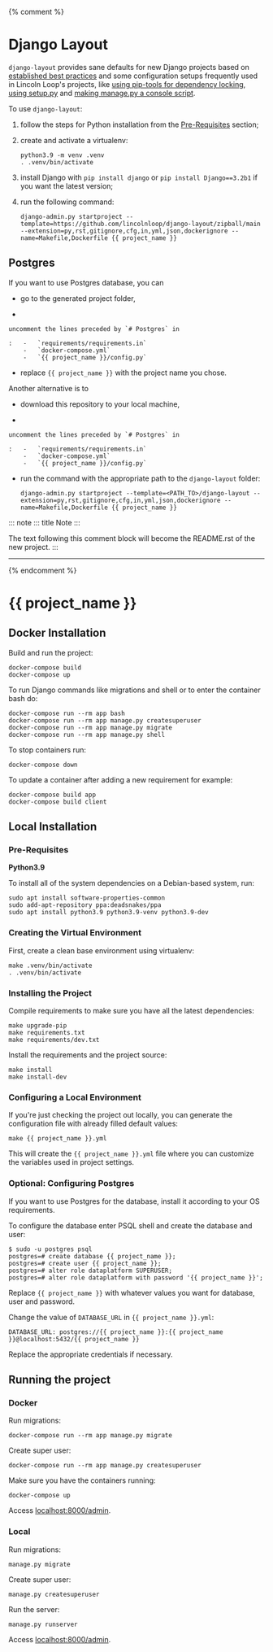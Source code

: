 {% comment %}

# Django Layout

`django-layout` provides sane defaults for new Django projects based on
[established best
practices](http://lincolnloop.com/django-best-practices/) and some
configuration setups frequently used in Lincoln Loop\'s projects, like
[using pip-tools for dependency
locking](https://lincolnloop.com/blog/python-dependency-locking-pip-tools/),
[using
setup.py](https://lincolnloop.com/blog/using-setuppy-your-django-project/)
and [making manage.py a console
script](https://lincolnloop.com/blog/goodbye-managepy/).

To use `django-layout`:

1.  follow the steps for Python installation from the
    [Pre-Requisites](#pre-requisites) section;

2.  create and activate a virtualenv:

        python3.9 -m venv .venv
        . .venv/bin/activate

3.  install Django with `pip install django` or
    `pip install Django==3.2b1` if you want the latest version;

4.  run the following command:

        django-admin.py startproject --template=https://github.com/lincolnloop/django-layout/zipball/main --extension=py,rst,gitignore,cfg,in,yml,json,dockerignore --name=Makefile,Dockerfile {{ project_name }}

## Postgres

If you want to use Postgres database, you can

-   go to the generated project folder,

-   

    uncomment the lines preceded by `# Postgres` in

    :   -   `requirements/requirements.in`
        -   `docker-compose.yml`
        -   `{{ project_name }}/config.py`

-   replace `{{ project_name }}` with the project name you chose.

Another alternative is to

-   download this repository to your local machine,

-   

    uncomment the lines preceded by `# Postgres` in

    :   -   `requirements/requirements.in`
        -   `docker-compose.yml`
        -   `{{ project_name }}/config.py`

-   run the command with the appropriate path to the `django-layout`
    folder:

        django-admin.py startproject --template=<PATH_TO>/django-layout --extension=py,rst,gitignore,cfg,in,yml,json,dockerignore --name=Makefile,Dockerfile {{ project_name }}

::: note
::: title
Note
:::

The text following this comment block will become the README.rst of the
new project.
:::

------------------------------------------------------------------------

{% endcomment %}

# {{ project_name }}

## Docker Installation

Build and run the project:

    docker-compose build
    docker-compose up

To run Django commands like migrations and shell or to enter the
container bash do:

    docker-compose run --rm app bash
    docker-compose run --rm app manage.py createsuperuser
    docker-compose run --rm app manage.py migrate
    docker-compose run --rm app manage.py shell

To stop containers run:

    docker-compose down

To update a container after adding a new requirement for example:

    docker-compose build app
    docker-compose build client

## Local Installation

### Pre-Requisites

**Python3.9**

To install all of the system dependencies on a Debian-based system, run:

    sudo apt install software-properties-common
    sudo add-apt-repository ppa:deadsnakes/ppa
    sudo apt install python3.9 python3.9-venv python3.9-dev

### Creating the Virtual Environment

First, create a clean base environment using virtualenv:

    make .venv/bin/activate
    . .venv/bin/activate

### Installing the Project

Compile requirements to make sure you have all the latest dependencies:

    make upgrade-pip
    make requirements.txt
    make requirements/dev.txt

Install the requirements and the project source:

    make install
    make install-dev

### Configuring a Local Environment

If you\'re just checking the project out locally, you can generate the
configuration file with already filled default values:

    make {{ project_name }}.yml

This will create the `{{ project_name }}.yml` file where you can
customize the variables used in project settings.

### Optional: Configuring Postgres

If you want to use Postgres for the database, install it according to
your OS requirements.

To configure the database enter PSQL shell and create the database and
user:

    $ sudo -u postgres psql
    postgres=# create database {{ project_name }};
    postgres=# create user {{ project_name }};
    postgres=# alter role dataplatform SUPERUSER;
    postgres=# alter role dataplatform with password '{{ project_name }}';

Replace `{{ project_name }}` with whatever values you want for database,
user and password.

Change the value of `DATABASE_URL` in `{{ project_name }}.yml`:

    DATABASE_URL: postgres://{{ project_name }}:{{ project_name }}@localhost:5432/{{ project_name }}

Replace the appropriate credentials if necessary.

## Running the project

### Docker

Run migrations:

    docker-compose run --rm app manage.py migrate

Create super user:

    docker-compose run --rm app manage.py createsuperuser

Make sure you have the containers running:

    docker-compose up

Access [localhost:8000/admin](localhost:8000/admin).

### Local

Run migrations:

    manage.py migrate

Create super user:

    manage.py createsuperuser

Run the server:

    manage.py runserver

Access [localhost:8000/admin](localhost:8000/admin).
